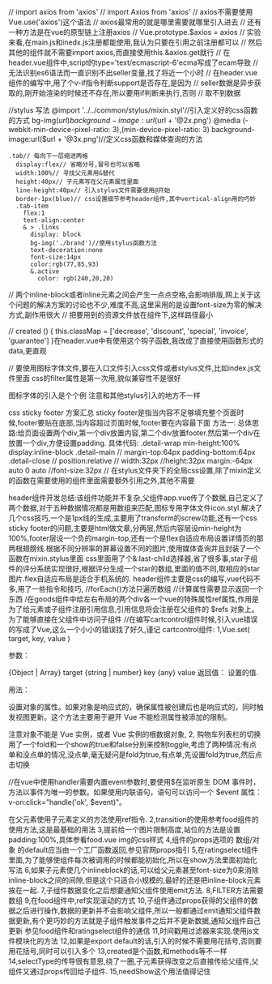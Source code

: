 // import axios from 'axios'
// import Axios from 'axios'
// axios不需要使用Vue.use('axios')这个语法
// axios最常用的就是哪里需要就哪里引入进去
// 还有一种方法是在vue的原型链上注册axios
// Vue.prototype.$axios = axios
// 实验来看,在main.js和inedx.js注册都能使用,我认为只要在引用之前注册都可以
// 然后其他的组件就不需要import axios,而直接使用this.&axios.get就行
// 在header.vue组件中,script的type='text/ecmascript-6'ecma写成了ecam导致
// 无法识别es6语法而一直识别不出seller变量,找了将近一个小时
// 在header.vue组件的编写中,用了个v-if指令判断support是否存在,是因为
// seller数据是异步获取的,刚开始渲染的时候还不存在,所以要用if判断来执行,否则
// 取不到数据

//stylus 写法
@import '../../common/stylus/mixin.styl'//引入定义好的css函数的方式
bg-img($url)
  background-image:url($url + '@2x.png')
  @media (-webkit-min-device-pixel-ratio: 3),(min-device-pixel-ratio: 3)
    background-image:url($url + '@3x.png')//定义css函数和媒体查询的方法

    .tab// 每向下一层缩进两格
      display:flex// 省略分号,冒号也可以省略
      width:100%// 寻找父元素用&替代
      height:40px// 子元素写在父元素属性里面
      line-height:40px// 引入stylus文件需要使用@开始
      border-1px(blue)// css设置细节参考header组件,其中vertical-align用的巧妙
      .tab-item
        flex:1
        text-align:center
        & > .links
          display: block
          bg-img('./brand')//使用stylus函数方法
          text-decoration:none
          font-size:14px
          color:rgb(77,85,93)
          &.active
            color: rgb(240,20,20)
// 两个inline-block或者inline元素之间会产生一点点空格,会影响排版,网上关于这个问题的解决方案的讨论也不少,难度不高,这里采用的是设置font-size为零的解决方式,副作用很大
// 把要用到的资源文件放在组件下,这样路径最小

//    created () {
      this.classMap = ['decrease', 'discount', 'special', 'invoice', 'guarantee']
    }在header.vue中有使用这个钩子函数,我改成了直接使用函数形式的data,更直观

// 要使用图标字体文件,要在入口文件引入css文件或者stylus文件,比如index.js文件里面
css的filter属性是第一次用,貌似兼容性不是很好

图标字体的引入是个个例 注意和其他stylus引入的地方不一样

css sticky footer 方案汇总
sticky footer是指当内容不足够填充整个页面时候,footer要贴在底部,当内容超过页面时候,footer要在内容最下面
方法一:
总体思路:给页面设置两个div,第一个div放置内容,第二个div放置footer.然后第一个div在放置一个div,方便设置padding.
具体代码:
    .detail-wrap
      min-height:100%
      display:inline-block
      .detail-main
       // margin-top:64px
        padding-bottom:64px
    .detail-close
      // position:relative
     // width:32px
      //height:32px
      margin:-64px auto 0  auto
      //font-size:32px
// 在stylus文件夹下的全局css设置,除了mixin定义的函数在需要使用的组件里面需要额外引用之外,其他不需要

header组件开发总结:该组件功能并不复杂,父组件app.vue传了个数据,自己定义了两个数据,对于五种数据情况都是用数组来匹配,图标专用字体文件icon.styl.解决了几个css技巧,一个是1px线的生成,主要用了transform的screw功能,还有一个css sticky footer的问题,主要是html做文章,分两层,然后内容层设min-height为100%,footer层设一个负的margin-top,还有一个是flex自适应布局设置详情页的那两根翅膀线.根据不同分辨率的屏幕设置不同的图片,使用媒体查询并且封装了一个函数在mixin.stylus里面
css里面用了个&:last-child选择器,省了很多事,star子组件的评分系统实现很好,根据评分生成一个star的数组,里面的值不同,取相应的star图片.flex自适应布局是适合手机系统的.
header组件主要是css的编写,vue代码不多,用了一些指令和技巧,
//forEach()方法只遍历数组
//计算属性需要显示返回一个东西
/在goods组件中给左右布局的两个div各一个vue的特殊属性ref属性,作用是为了给元素或子组件注册引用信息,引用信息将会注册在父组件的 $refs 对象上。为了能够直接在父组件中访问子组件
//在编写cartcontrol组件时候,引入vue错误的写成了Vue,这么一个小小的错误找了好久,谨记
cartcontrol组件:
1,Vue.set( target, key, value )

参数：

{Object | Array} target
{string | number} key
{any} value
返回值： 设置的值.

用法：

设置对象的属性。如果对象是响应式的，确保属性被创建后也是响应式的，同时触发视图更新。这个方法主要用于避开 Vue 不能检测属性被添加的限制。

注意对象不能是 Vue 实例，或者 Vue 实例的根数据对象,
2, 购物车列表栏的切换用了一个fold和一个show的true和false分别来控制toggle,考虑了两种情况:有点单和没点单的情况,没点单,毫无疑问是fold为true,有点单,先设置fold为true,然后点击切换


//在vue中使用handler需要内置event参数时,要使用$在监听原生 DOM 事件时，方法以事件为唯一的参数。如果使用内联语句，语句可以访问一个 $event 属性： v-on:click="handle('ok', $event)"。

在父元素使用子元素定义的方法使用ref指令.
2,transition的使用参考food组件的使用方法,这是最基础的用法
3,提前给一个图片限制高度,站位的方法是设置padding:100%,具体参看food.vue img的css样式
4,组件的props选项的 数组/对象 的default应当由一个工厂函数返回,参见官网props指引
5,在ratingselect组件里面,为了能够使组件每次被调用的时候都能初始化,所以在show方法里面初始化写法
6,如果子元素使几个inlineblock的话,可以给父元素甚至font-size为0来消除inline-block之间的间隙,但是这个只适合小规模的,最好的还是把inline-block元素挨在一起.
7,子组件数据变化之后想要通知父组件使用emit方法.
8,FILTER方法需要数组
9,在food组件中,ref实现滚动的方式
10,子组件通过props获得的父组件的数据之后进行操作,数据的更新并不会影响父组件,所以一般都通过emit通知父组件数据更新,有个更巧妙的方法就是子组件触发事件之后并不更新数据,通知父组件自己更新
参见food组件和ratingselect组件的通信
11,时间戳用过滤器来实现.使用js文件模块化的方法
12,如果是export default的话,引入的时候不需要用花括号,否则要用花括号,同时可以引入多个
13,created是个函数,和methods等不一样
14,selectType的传导很有意思,绕了一圈,子元素获得改变之后直接传给父组件,父组件又通过props传回给子组件.
15,needShow这个用法值得记住

